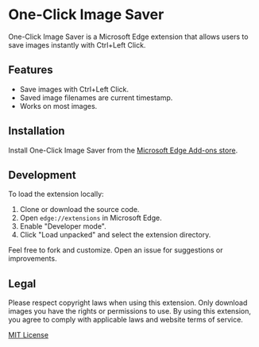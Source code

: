 # One-Click Image Saver

One-Click Image Saver is a Microsoft Edge extension that allows users to save images instantly with Ctrl+Left Click.

## Features

- Save images with Ctrl+Left Click.
- Saved image filenames are current timestamp.
- Works on most images.

## Installation

Install One-Click Image Saver from the [Microsoft Edge Add-ons store]().

## Development

To load the extension locally:

1. Clone or download the source code.
2. Open `edge://extensions` in Microsoft Edge.
3. Enable "Developer mode".
4. Click "Load unpacked" and select the extension directory.

Feel free to fork and customize. Open an issue for suggestions or improvements.

## Legal

Please respect copyright laws when using this extension. Only download images you have the rights or permissions to use. By using this extension, you agree to comply with applicable laws and website terms of service.

[MIT License](LICENSE)
